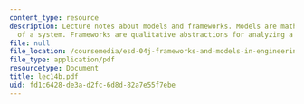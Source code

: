 ```yaml
---
content_type: resource
description: Lecture notes about models and frameworks. Models are mathematical abstractions
  of a system. Frameworks are qualitative abstractions for analyzing a system.
file: null
file_location: /coursemedia/esd-04j-frameworks-and-models-in-engineering-systems-engineering-system-design-spring-2007/fd1c6428de3ad2fc6d8d82a7e55f7ebe_lec14b.pdf
file_type: application/pdf
resourcetype: Document
title: lec14b.pdf
uid: fd1c6428-de3a-d2fc-6d8d-82a7e55f7ebe
---
```

